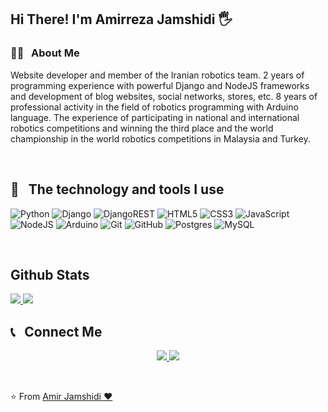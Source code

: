 <h2>Hi There! I'm Amirreza Jamshidi 🖐</h2>

<h3>👨‍💻 &nbsp; About Me</h3>

Website developer and member of the Iranian robotics team. 2 years of programming experience with powerful Django and NodeJS frameworks and development of blog websites, social networks, stores, etc. 8 years of professional activity in the field of robotics programming with Arduino language. The experience of participating in national and international robotics competitions and winning the third place and the world championship in the world robotics competitions in Malaysia and Turkey.

<br />

<h2>🔧 &nbsp; The technology and tools I use</h2>

![Python](https://img.shields.io/badge/python-3670A0?style=for-the-badge&logo=python&logoColor=ffdd54) ![Django](https://img.shields.io/badge/django-%23092E20.svg?style=for-the-badge&logo=django&logoColor=white) ![DjangoREST](https://img.shields.io/badge/DJANGO-REST-ff1709?style=for-the-badge&logo=django&logoColor=white&color=ff1709&labelColor=gray) ![HTML5](https://img.shields.io/badge/html5-%23E34F26.svg?style=for-the-badge&logo=html5&logoColor=white) ![CSS3](https://img.shields.io/badge/css3-%231572B6.svg?style=for-the-badge&logo=css3&logoColor=white) ![JavaScript](https://img.shields.io/badge/javascript-%23323330.svg?style=for-the-badge&logo=javascript&logoColor=%23F7DF1E) ![NodeJS](https://img.shields.io/badge/node.js-6DA55F?style=for-the-badge&logo=node.js&logoColor=white) ![Arduino](https://img.shields.io/badge/-Arduino-00979D?style=for-the-badge&logo=Arduino&logoColor=white)
![Git](https://img.shields.io/badge/git-%23F05033.svg?style=for-the-badge&logo=git&logoColor=white) ![GitHub](https://img.shields.io/badge/github-%23121011.svg?style=for-the-badge&logo=github&logoColor=white) ![Postgres](https://img.shields.io/badge/postgres-%23316192.svg?style=for-the-badge&logo=postgresql&logoColor=white) ![MySQL](https://img.shields.io/badge/mysql-%2300f.svg?style=for-the-badge&logo=mysql&logoColor=white)

<br />

<h2>Github Stats</h2>

<a href="https://github.com/Amir01dev">
  <img src="https://github-readme-stats.vercel.app/api?username=Amir01dev&show_icons=true&theme=radical" />
  <img src="https://github-readme-stats.vercel.app/api/top-langs/?username=Amir01dev&hide_progress=true">
</a>

<br />

<h2>📞 &nbsp; Connect Me </h2>

<p align="center">
  <a href="https://github.com/Amir01dev">
    <img src="https://img.shields.io/badge/Website-www.github.com-blue?style=flat&logo=google-chrome" />
  </a>
  <a href="https://t.me/Amir01dev/">
    <img src="https://img.shields.io/badge/Telegram-@Amir01dev-blue?style=flat&logo=telegram" />
  </a>
</p>

<br />

⭐️ From [Amir Jamshidi ❤️](https://github.com/Amir01dev)
